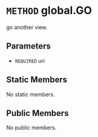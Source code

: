 # `METHOD` global.GO
go another view.

## Parameters
* `REQUIRED` uri 

## Static Members
No static members.

## Public Members
No public members.
